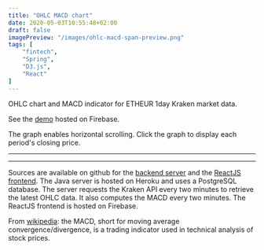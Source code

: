 ```yaml
---
title: "OHLC MACD chart"
date: 2020-05-03T10:55:48+02:00
draft: false
imagePreview: "/images/ohlc-macd-span-preview.png"
tags: [
    "fintech",
    "Spring",
    "D3.js",
    "React"
]
---
```


OHLC chart and MACD indicator for ETHEUR 1day Kraken market data.

See the [demo](https://macd-front.web.app/) hosted on Firebase.

<!--more-->

The graph enables horizontal scrolling. Click the graph to display each period's closing price.

<hr class="ohlc-macd-chart-sep">
<div id="ohlc-macd-chart-price"></div>
<div id="ohlc-macd-chart-area"></div>

<hr class="ohlc-macd-chart-sep">

Sources are available on github for the [backend server](https://github.com/avergnaud/macd-definition) and the [ReactJS frontend](https://github.com/avergnaud/macd-front). The Java server is hosted on Heroku and uses a PostgreSQL database. The server requests the Kraken API every two minutes to retrieve the latest OHLC data. It also computes the MACD every two minutes. The ReactJS frontend is hosted on Firebase.

From [wikipedia](https://en.wikipedia.org/wiki/MACD): the MACD, short for moving average convergence/divergence, is a trading indicator used in technical analysis of stock prices. 

<script src = "/script/ohlc-macd-span.js"></script> 
<script>
    const chart = new MacdChart({
      element: document.querySelector('#ohlc-macd-chart-area'),
      config: {
        innerWidth: 435,
        innerOhlcHeight: 167,
        innerMacdHeight: 100,
        margin: {
          top: 50,
          right: 50,
          bottom: 50,
          left: 0,
          xaxis: 50,
          yaxis: 50
        },
        timeFormat: "%Y-%m-%d"
      }
    });
    Promise.all([
      d3.json("https://macd-definition.herokuapp.com/ohlc/?chartEntityId=2&last=100"),
      d3.json("https://macd-definition.herokuapp.com/macd/?macdDefinitionId=1&last=100"),
      /*
      d3.json("http://localhost:8080/ohlc/?chartEntityId=9395"),
      d3.json("http://localhost:8080/macd/?macdDefinitionId=9394"),
      */
    ]).then(function (data) {
      const macdByTimestamp = new Map();
      data[1].forEach(item => {
        macdByTimestamp.set(item.timeEpochTimestamp, {
          macdValue: item.macdValue,
          signalValue: item.signalValue
        });
      });
      let ohlcData = data[0];
      let formattedData = ohlcData.map(item => {
        let macdObj = macdByTimestamp.get(item.timeEpochTimestamp);
        return {
            timeStamp: item.timeEpochTimestamp * 1000,
            time: new Date(item.timeEpochTimestamp * 1000),
            open: item.openingPrice,
            high: item.highPrice,
            low: item.lowPrice,
            close: item.closingPrice,
            macd: macdObj ? macdObj.macdValue : undefined,
            signal: macdObj ? macdObj.signalValue : undefined
        }});
      chart.draw(formattedData);
    });
  </script>